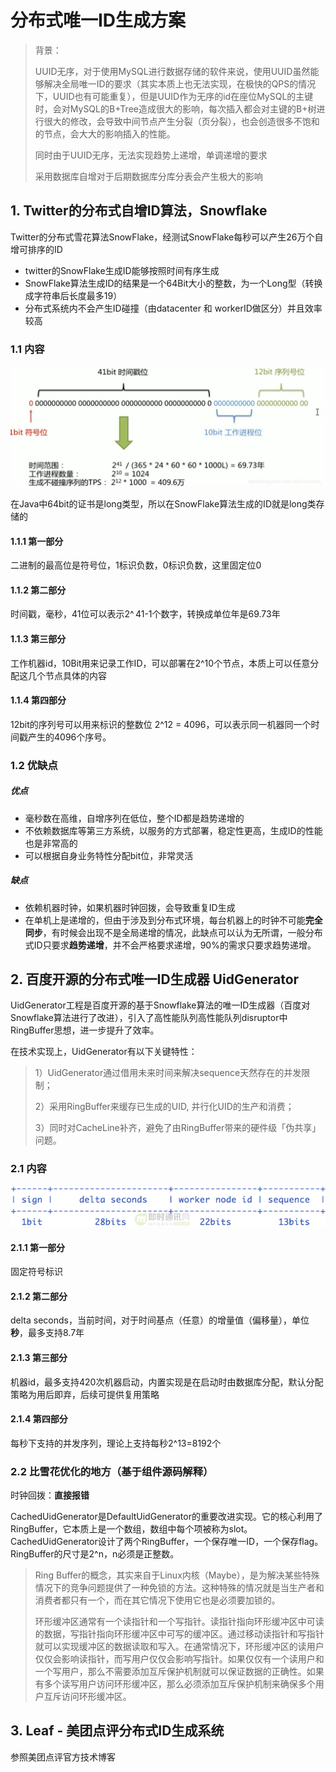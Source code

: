 # 分布式唯一ID生成方案

> 背景：
>
> UUID无序，对于使用MySQL进行数据存储的软件来说，使用UUID虽然能够解决全局唯一ID的要求（其实本质上也无法实现，在极快的QPS的情况下，UUID也有可能重复），但是UUID作为无序的id在座位MySQL的主键时，会对MySQL的B+Tree造成很大的影响，每次插入都会对主键的B+树进行很大的修改，会导致中间节点产生分裂（页分裂），也会创造很多不饱和的节点，会大大的影响插入的性能。
>
> 同时由于UUID无序，无法实现趋势上递增，单调递增的要求
>
> 采用数据库自增对于后期数据库分库分表会产生极大的影响

## 1.  Twitter的分布式自增ID算法，Snowflake

Twitter的分布式雪花算法SnowFlake，经测试SnowFlake每秒可以产生26万个自增可排序的ID

- twitter的SnowFlake生成ID能够按照时间有序生成
- SnowFlake算法生成ID的结果是一个64Bit大小的整数，为一个Long型（转换成字符串后长度最多19）
- 分布式系统内不会产生ID碰撞（由datacenter 和 workerID做区分）并且效率较高

### 1.1 内容

![图片](分布式唯一ID生成器.assets/640.png)

在Java中64bit的证书是long类型，所以在SnowFlake算法生成的ID就是long类存储的

#### 1.1.1 第一部分

二进制的最高位是符号位，1标识负数，0标识负数，这里固定位0

#### 1.1.2 第二部分

时间戳，毫秒，41位可以表示2^ 41-1个数字，转换成单位年是69.73年

#### 1.1.3 第三部分

工作机器id，10Bit用来记录工作ID，可以部署在2^10个节点，本质上可以任意分配这几个节点具体的内容

#### 1.1.4 第四部分

12bit的序列号可以用来标识的整数位 2^12  = 4096，可以表示同一机器同一个时间戳产生的4096个序号。

### 1.2 优缺点

##### 优点

- 毫秒数在高维，自增序列在低位，整个ID都是趋势递增的
- 不依赖数据库等第三方系统，以服务的方式部署，稳定性更高，生成ID的性能也是非常高的
- 可以根据自身业务特性分配bit位，非常灵活

##### 缺点

- 依赖机器时钟，如果机器时钟回拨，会导致重复ID生成
- 在单机上是递增的，但由于涉及到分布式环境，每台机器上的时钟不可能**完全同步**，有时候会出现不是全局递增的情况，此缺点可以认为无所谓，一般分布式ID只要求**趋势递增**，并不会严格要求递增，90%的需求只要求趋势递增。



## 2.  百度开源的分布式唯一ID生成器 UidGenerator

UidGenerator工程是百度开源的基于Snowflake算法的唯一ID生成器（百度对Snowflake算法进行了改进），引入了高性能队列高性能队列disruptor中RingBuffer思想，进一步提升了效率。

在技术实现上，UidGenerator有以下关键特性：

> 1）UidGenerator通过借用未来时间来解决sequence天然存在的并发限制；
>
> 2）采用RingBuffer来缓存已生成的UID, 并行化UID的生产和消费；
>
> 3）同时对CacheLine补齐，避免了由RingBuffer带来的硬件级「伪共享」问题。

### 2.1 内容

![img](分布式唯一ID生成器.assets/11faf34389e54fd0aa9d2df02140c8c9.png)

#### 2.1.1 第一部分

固定符号标识

#### 2.1.2 第二部分

delta seconds，当前时间，对于时间基点（任意）的增量值（偏移量），单位**秒**，最多支持8.7年

#### 2.1.3 第三部分

机器id，最多支持420次机器启动，内置实现是在启动时由数据库分配，默认分配策略为用后即弃，后续可提供复用策略

#### 2.1.4 第四部分

每秒下支持的并发序列，理论上支持每秒2^13=8192个

### 2.2 比雪花优化的地方（基于组件源码解释）

时钟回拨：**直接报错**

CachedUidGenerator是DefaultUidGenerator的重要改进实现。它的核心利用了RingBuffer，它本质上是一个数组，数组中每个项被称为slot。CachedUidGenerator设计了两个RingBuffer，一个保存唯一ID，一个保存flag。RingBuffer的尺寸是2^n，n必须是正整数。

> Ring Buffer的概念，其实来自于Linux内核（Maybe），是为解决某些特殊情况下的竞争问题提供了一种免锁的方法。这种特殊的情况就是当生产者和消费者都只有一个，而在其它情况下使用它也是必须要加锁的。
>
> 环形缓冲区通常有一个读指针和一个写指针。读指针指向环形缓冲区中可读的数据，写指针指向环形缓冲区中可写的缓冲区。通过移动读指针和写指针就可以实现缓冲区的数据读取和写入。在通常情况下，环形缓冲区的读用户仅仅会影响读指针，而写用户仅仅会影响写指针。如果仅仅有一个读用户和一个写用户，那么不需要添加互斥保护机制就可以保证数据的正确性。如果有多个读写用户访问环形缓冲区，那么必须添加互斥保护机制来确保多个用户互斥访问环形缓冲区。



## 3.  Leaf - 美团点评分布式ID生成系统

参照美团点评官方技术博客